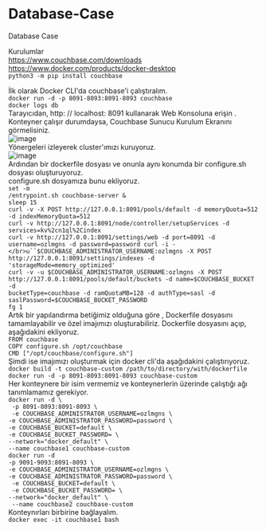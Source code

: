 # Database-Case
Database Case

Kurulumlar</br>
https://www.couchbase.com/downloads</br>
https://www.docker.com/products/docker-desktop</br>
`python3 -m pip install couchbase`</br>

İlk olarak Docker CLI'da couchbase'i çalıştıralım.</br>
`docker run -d -p 8091-8093:8091-8093 couchbase`</br>
`docker logs db`</br>
Tarayıcıdan, http: // localhost: 8091 kullanarak Web Konsoluna erişin . Konteyner çalışır durumdaysa, Couchbase Sunucu Kurulum Ekranını görmelisiniz.</br>
![image](https://user-images.githubusercontent.com/66086595/116462662-5faf6380-a872-11eb-8689-737b3741e747.png)</br>
Yönergeleri izleyerek cluster'ımızı kuruyoruz. </br>
![image](https://user-images.githubusercontent.com/66086595/116462894-b0bf5780-a872-11eb-96ad-1c82bc16e266.png)</br>
Ardından bir dockerfile dosyası ve onunla aynı konumda bir configure.sh dosyası oluşturuyoruz.</br>
configure.sh dosyamıza bunu ekliyoruz.</br>
`set -m`</br>
`/entrypoint.sh couchbase-server &`</br>
`sleep 15`</br>
`curl -v -X POST http://127.0.0.1:8091/pools/default -d memoryQuota=512 -d indexMemoryQuota=512`</br>
`curl -v http://127.0.0.1:8091/node/controller/setupServices -d services=kv%2cn1ql%2Cindex`</br>
 `curl -v http://127.0.0.1:8091/settings/web -d port=8091 -d username=ozlmgns -d password=password curl -i -</br>u``$COUCHBASE_ADMINISTRATOR_USERNAME:ozlmgns -X POST http://127.0.0.1:8091/settings/indexes -d 'storageMode=memory_optimized'`</br>
`curl -v -u $COUCHBASE_ADMINISTRATOR_USERNAME:ozlmgns -X POST http://127.0.0.1:8091/pools/default/buckets -d name=$COUCHBASE_BUCKET -d` </br>`bucketType=couchbase -d ramQuotaMB=128 -d authType=sasl -d saslPassword=$COUCHBASE_BUCKET_PASSWORD`</br>
`fg 1`</br>
Artık bir yapılandırma betiğimiz olduğuna göre , Dockerfile dosyasını tamamlayabilir ve özel imajımızı oluşturabiliriz. Dockerfile dosyasını açıp, aşağıdakini ekliyoruz.</br>
`FROM couchbase`</br>
`COPY configure.sh /opt/couchbase`</br>
`CMD ["/opt/couchbase/configure.sh"]`</br>
Şimdi ise imajımızı oluşturmak için docker cli'da aşağıdakini çalıştırıyoruz.</br>
`docker build -t couchbase-custom /path/to/directory/with/dockerfile`</br>
`docker run -d -p 8091-8093:8091-8093 couchbase-custom`</br>
Her konteynere bir isim vermemiz ve konteynerlerin üzerinde çalıştığı ağı tanımlamamız gerekiyor. </br>
`docker run -d \`</br>
    ` -p 8091-8093:8091-8093 \`</br>
    ` -e COUCHBASE_ADMINISTRATOR_USERNAME=ozlmgns \`</br>
    `-e COUCHBASE_ADMINISTRATOR_PASSWORD=password \`</br>
    `-e COUCHBASE_BUCKET=default \`</br>
    `-e COUCHBASE_BUCKET_PASSWORD= \`</br>
    `--network="docker_default" \`</br>
    `--name couchbase1 couchbase-custom`</br>
`docker run -d`</br>
    `-p 9091-9093:8091-8093 \`</br>
    `-e COUCHBASE_ADMINISTRATOR_USERNAME=ozlmgns \`</br>
    `-e COUCHBASE_ADMINISTRATOR_PASSWORD=password \`</br>
    ` -e COUCHBASE_BUCKET=default \`</br>
    ` -e COUCHBASE_BUCKET_PASSWORD= \`</br>
    `--network="docker_default" \`</br>
    ` --name couchbase2 couchbase-custom`</br>
    Konteynırları birbirine bağlayalım.</br>
    `docker exec -it couchbase1 bash`</br>
    
    
   
    
    
    
    
    


    
    
   
